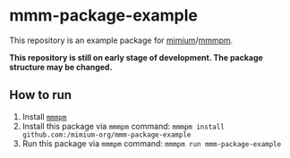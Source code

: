 # mmm-package-example

This repository is an example package for [mimium](https://github.com/mimium-org/mimium)/[mmmpm](https://github.com/mimium-org/mmmpm).

**This repository is still on early stage of development. The package structure may be changed.**

## How to run

1. Install [`mmmpm`](https://github.com/mimium-org/mmmpm)
2. Install this package via `mmmpm` command: `mmmpm install github.com:/mimium-org/mmm-package-example`
3. Run this package via `mmmpm` command:  `mmmpm run mmm-package-example`
